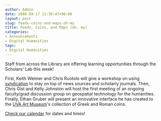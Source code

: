 ```yaml
---
author: Admin
date: 2008-09-17 13:36:47+00:00
layout: post
slug: feeds-coins-and-maps-oh-my
title: Feeds, Coins, and Maps (oh, my)
categories:
- Announcements
- Digital Humanities
tags:
- Digital Humanities
---
```


Staff from across the Library are offering learning opportunities through the Scholars' Lab this week!

First, Keith Weimer and Chris Ruotolo will give a workshop on using [syndication](http://en.wikipedia.org/wiki/Web_feed) to stay on top of news sources and scholarly journals.  Then, Chris Gist and Kelly Johnston will host the first meeting of an ongoing faculty/grad discussion group on geospatial technology for the humanities.  Finally, Ethan Gruber will present an innovative interface he has created to the [UVA Art Museum](http://www.virginia.edu/artmuseum/)'s collection of Greek and Roman coins.

[Check our calendar](http://www2.scholarslab.org/about/events.html#/?p=251) for dates and times!
